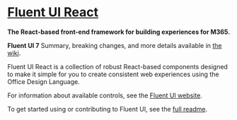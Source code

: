 # [Fluent UI React](https://dev.microsoft.com/fabric)

**The React-based front-end framework for building experiences for M365.**

**Fluent UI 7** Summary, breaking changes, and more details available in [the wiki](https://github.com/OfficeDev/office-ui-fabric-react/wiki/Fabric-7).

Fluent UI React is a collection of robust React-based components designed to make it simple for you to create consistent web experiences using the Office Design Language.

For information about available controls, see the [Fluent UI website](https://dev.microsoft.com/fabric).

To get started using or contributing to Fluent UI, see the [full readme](https://github.com/OfficeDev/office-ui-fabric-react/blob/master/README.md).

